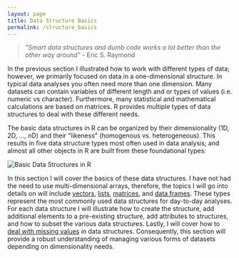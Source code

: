 ```yaml
---
layout: page
title: Data Structure Basics
permalink: /structure_basics
---
```


> *"Smart data structures and dumb code works a lot better than the other way around"* - Eric S. Raymond

In the previous section I illustrated how to work with different types of data; however, we primarily focused on data in a one-dimensional structure.  In typical data analyses you often need more than one dimension.  Many datasets can contain variables of different length and or types of values (i.e. numeric vs character).  Furthermore, many statistical and mathematical calculations are based on matrices.  R provides multiple types of data structures to deal with these different needs.

The basic data structures in R can be organized by their dimensionality (1D, 2D, ..., *n*D) and their "likeness" (homogenous vs. heterogeneous).  This results in five data structure types most often used in data analysis; and almost all other objects in R are built from these foundational types:

![Basic Data Structures in R](images/data_structure_types.png)

In this section I will cover the basics of these data structures.  I have not had the need to use multi-dimensional arrays, therefore, the topics I will go into details on will include [vectors](#managing_vectors), [lists](#managing_lists), [matrices](#managing_matrices), and [data frames](#managing_dataframes). These types represent the most commonly used data structures for day-to-day analyses.  For each data structure I will illustrate how to create the structure, add additional elements to a pre-existing structure, add attributes to structures, and how to subset the various data structures.  Lastly, I will cover how to [deal with missing values](#managing_missing_values) in data structures.  Consequently, this section will provide a robust understanding of managing various forms of datasets depending on dimensionality needs.

